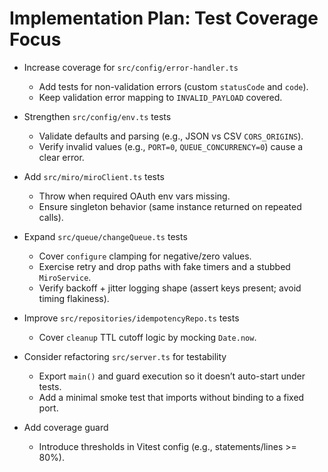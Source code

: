 # Implementation Plan: Test Coverage Focus

- Increase coverage for `src/config/error-handler.ts`
  - Add tests for non-validation errors (custom `statusCode` and `code`).
  - Keep validation error mapping to `INVALID_PAYLOAD` covered.

- Strengthen `src/config/env.ts` tests
  - Validate defaults and parsing (e.g., JSON vs CSV `CORS_ORIGINS`).
  - Verify invalid values (e.g., `PORT=0`, `QUEUE_CONCURRENCY=0`) cause a clear error.

- Add `src/miro/miroClient.ts` tests
  - Throw when required OAuth env vars missing.
  - Ensure singleton behavior (same instance returned on repeated calls).

- Expand `src/queue/changeQueue.ts` tests
  - Cover `configure` clamping for negative/zero values.
  - Exercise retry and drop paths with fake timers and a stubbed `MiroService`.
  - Verify backoff + jitter logging shape (assert keys present; avoid timing flakiness).

- Improve `src/repositories/idempotencyRepo.ts` tests
  - Cover `cleanup` TTL cutoff logic by mocking `Date.now`.

- Consider refactoring `src/server.ts` for testability
  - Export `main()` and guard execution so it doesn’t auto-start under tests.
  - Add a minimal smoke test that imports without binding to a fixed port.

- Add coverage guard
  - Introduce thresholds in Vitest config (e.g., statements/lines >= 80%).

